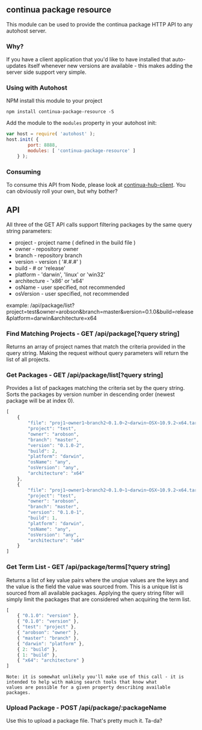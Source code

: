 ## continua package resource
This module can be used to provide the continua package HTTP API to any autohost server.

### Why?
If you have a client application that you'd like to have installed that auto-updates itself whenever new versions are available - this makes adding the server side support very simple.

### Using with Autohost
NPM install this module to your project

	npm install continua-package-resource -S

Add the module to the `modules` property in your autohost init:

```javascript
var host = require( 'autohost' );
host.init( {
		port: 8888,
		modules: [ 'continua-package-resource' ]
	} );
```

### Consuming
To consume this API from Node, please look at [continua-hub-client](https://github.com/LeanKit-Labs/continua-hub-client). You can obviously roll your own, but why bother?

## API

All three of the GET API calls support filtering packages by the same query string parameters:

 * project - project name ( defined in the build file )
 * owner - repository owner
 * branch - repository branch
 * version - version ( '#.#.#' )
 * build - # or 'release'
 * platform - 'darwin', 'linux' or 'win32'
 * architecture - 'x86' or 'x64'
 * osName - user specified, not recommended
 * osVersion - user specified, not recommended

example: /api/package/list?project=test&owner=arobson&branch=master&version=0.1.0&build=release&platform=darwin&architecture=x64

### Find Matching Projects - GET /api/package[?query string]

Returns an array of project names that match the criteria provided in the query string. Making the request without query parameters will return the list of all projects.

### Get Packages - GET /api/package/list[?query string]
Provides a list of packages matching the criteria set by the query string. Sorts the packages by version number in descending order (newest package will be at index 0).

```javascript
[
	{
		"file": "proj1~owner1~branch2~0.1.0~2~darwin~OSX~10.9.2~x64.tar.gz",
		"project": "test",
		"owner": "arobson",
		"branch": "master",
		"version": "0.1.0-2",
		"build": 2,
		"platform": "darwin",
		"osName": "any",
		"osVersion": "any",
		"architecture": "x64"
	},
	{
		"file": "proj1~owner1~branch2~0.1.0~1~darwin~OSX~10.9.2~x64.tar.gz",
		"project": "test",
		"owner": "arobson",
		"branch": "master",
		"version": "0.1.0-1",
		"build": 1,
		"platform": "darwin",
		"osName": "any",
		"osVersion": "any",
		"architecture": "x64"
	}
]
```

### Get Term List - GET /api/package/terms[?query string]

Returns a list of key value pairs where the unqiue values are the keys and the value is the field the value was sourced from. This is a unique list is sourced from all available packages. Applying the query string filter will simply limit the packages that are considered when acquiring the term list.

```javascript
[
	{ "0.1.0": "version" },
	{ "0.1.0": "version" },
	{ "test": "project" },
	{ "arobson": "owner" },
	{ "master": "branch" },
	{ "darwin": "platform" },
	{ 2: "build" },
	{ 1: "build" },
	{ "x64": "architecture" }
]
```

	Note: it is somewhat unlikely you'll make use of this call - it is intended to help with making search tools that know what
	values are possible for a given property describing available packages.

### Upload Package - POST /api/package/:packageName

Use this to upload a package file. That's pretty much it. Ta-da?
